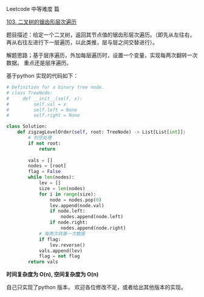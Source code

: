 Leetcode 中等难度 篇

[103. 二叉树的锯齿形层次遍历](https://leetcode-cn.com/problems/binary-tree-zigzag-level-order-traversal/submissions/)

题目描述：给定一个二叉树，返回其节点值的锯齿形层次遍历。（即先从左往右，再从右往左进行下一层遍历，以此类推，层与层之间交替进行）。

解题思路；基于层序遍历，外加每层遍历时，设置一个变量，实现每两次翻转一次数据。 重点还是层序遍历。

基于python 实现的代码如下：
```python
# Definition for a binary tree node.
# class TreeNode:
#     def __init__(self, x):
#         self.val = x
#         self.left = None
#         self.right = None

class Solution:
    def zigzagLevelOrder(self, root: TreeNode) -> List[List[int]]:
        # 判空处理
        if not root:
            return
        
        vals = []
        nodes = [root]
        flag = False
        while len(nodes):
            lev = []
            size = len(nodes)
            for i in range(size):
                node = nodes.pop(0)
                lev.append(node.val)
                if node.left:
                    nodes.append(node.left)
                if node.right:
                    nodes.append(node.right)
            # 每两次转置一次数据
            if flag:
                lev.reverse()
            vals.append(lev)
            flag = not flag
        return vals
```
**时间复杂度为 O(n), 空间复杂度为 O(n)**

自己只实现了python 版本， 欢迎各位修改不足，或者给出其他版本的实现。

